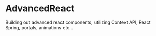 # AdvancedReact
Building out advanced react components, utilizing Context API, React Spring, portals, animations etc...
